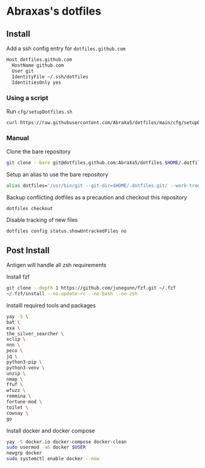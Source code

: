 # Abraxas's dotfiles

## Install

Add a ssh config entry for `dotfiles.github.com`
```bash
Host dotfiles.github.com
  HostName github.com
  User git
  IdentityFile ~/.ssh/dotfiles
  IdentitiesOnly yes
 ```

### Using a script

Run `cfg/setupDotfiles.sh`
```bash
curl https://raw.githubusercontent.com/AbraXa5/dotfiles/main/cfg/setupDotfiles.sh | bash
```

### Manual

Clone the bare repository
```bash
git clone --bare git@dotfiles.github.com:AbraXa5/dotfiles $HOME/.dotfiles.git
```

Setup an alias to use the bare repository
```bash
alias dotfiles='/usr/bin/git --git-dir=$HOME/.dotfiles.git/ --work-tree=$HOME'
```

Backup conflicting dotfiles as a precaution and checkout this repository
```bash
dotfiles checkout
```

Disable tracking of new files
```bash
dotfiles config status.showUntrackedFiles no
```

## Post Install 

Antigen will handle all zsh requirements 

Install fzf
```bash
git clone --depth 1 https://github.com/junegunn/fzf.git ~/.fzf
~/.fzf/install --no-update-rc --no-bash --no-zsh
```

Installl required tools and packages
```bash
yay -S \
bat \
exa \
the_silver_searcher \
xclip \
nnn \
peco \
jq \
python3-pip \
python3-venv \
unzip \
nmap \
ffuf \
wfuzz \
remmina \
fortune-mod \
toilet \
cowsay \
go
```

Install docker and docker compose
```bash
yay -S docker.io docker-compose docker-clean
sudo usermod -aG docker $USER
newgrp docker
sudo systemctl enable docker --now
```
